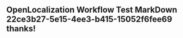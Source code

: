<properties
ms.topic="hero-topic"
ms.test1="hero-topic"
ms.test2="test"/>

## OpenLocalization Workflow Test MarkDown 22ce3b27-5e15-4ee3-b415-15052f6fee69 thanks!
